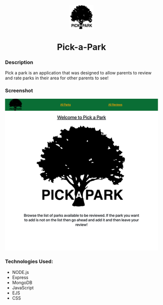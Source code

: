 <br />
<div align="center">
<img src="/public/images/tree.png" width="80" height="80" background-color="green">
<h1 align="center">Pick-a-Park</h1>
</div>

### Description

Pick a park is an application that was designed to allow parents to review and rate parks in their area for other parents to see!

### Screenshot

<img src="public/images/Pick-a-park-screenshot.png">

### Technologies Used:

- NODE.js
- Express
- MongoDB
- JavaScript
- EJS
- CSS
